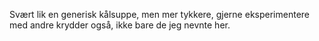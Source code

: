 Svært lik en generisk kålsuppe, men mer tykkere, gjerne eksperimentere med andre krydder også, ikke bare de jeg nevnte her.